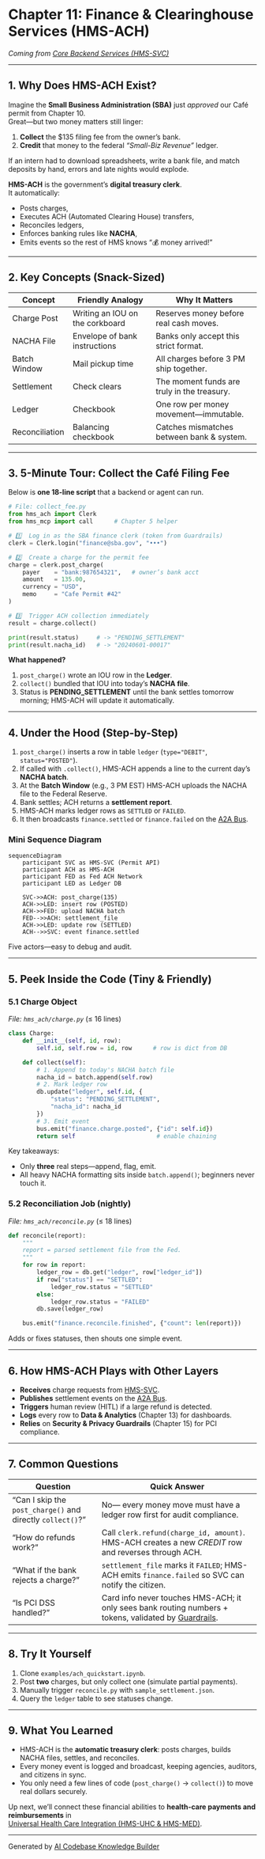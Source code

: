 # Chapter 11: Finance & Clearinghouse Services (HMS-ACH)

*Coming from [Core Backend Services (HMS-SVC)](10_core_backend_services__hms_svc__.md)*  

---

## 1. Why Does HMS-ACH Exist?

Imagine the **Small Business Administration (SBA)** just *approved* our Café permit from Chapter 10.  
Great—but two money matters still linger:

1. **Collect** the \$135 filing fee from the owner’s bank.  
2. **Credit** that money to the federal *“Small-Biz Revenue”* ledger.  

If an intern had to download spreadsheets, write a bank file, and match deposits by hand, errors and late nights would explode.

**HMS-ACH** is the government’s **digital treasury clerk**.  
It automatically:

* Posts charges,
* Executes ACH (Automated Clearing House) transfers,
* Reconciles ledgers,
* Enforces banking rules like **NACHA**,
* Emits events so the rest of HMS knows “💰 money arrived!”

---

## 2. Key Concepts (Snack-Sized)

| Concept | Friendly Analogy | Why It Matters |
|---------|------------------|----------------|
| Charge Post | Writing an IOU on the corkboard | Reserves money before real cash moves. |
| NACHA File  | Envelope of bank instructions | Banks only accept this strict format. |
| Batch Window | Mail pickup time | All charges before 3 PM ship together. |
| Settlement  | Check clears | The moment funds are truly in the treasury. |
| Ledger      | Checkbook | One row per money movement—immutable. |
| Reconciliation | Balancing checkbook | Catches mismatches between bank & system. |

---

## 3. 5-Minute Tour: Collect the Café Filing Fee

Below is **one 18-line script** that a backend or agent can run.

```python
# File: collect_fee.py
from hms_ach import Clerk
from hms_mcp import call      # Chapter 5 helper

# 1️⃣  Log in as the SBA finance clerk (token from Guardrails)
clerk = Clerk.login("finance@sba.gov", "•••")

# 2️⃣  Create a charge for the permit fee
charge = clerk.post_charge(
    payer    = "bank:987654321",   # owner’s bank acct
    amount   = 135.00,
    currency = "USD",
    memo     = "Cafe Permit #42"
)

# 3️⃣  Trigger ACH collection immediately
result = charge.collect()

print(result.status)     # -> "PENDING_SETTLEMENT"
print(result.nacha_id)   # -> "20240601-00017"
```

**What happened?**

1. `post_charge()` wrote an IOU row in the **Ledger**.  
2. `collect()` bundled that IOU into today’s **NACHA file**.  
3. Status is **PENDING_SETTLEMENT** until the bank settles tomorrow morning; HMS-ACH will update it automatically.

---

## 4. Under the Hood (Step-by-Step)

1. `post_charge()` inserts a row in table `ledger` (`type="DEBIT"`, `status="POSTED"`).  
2. If called with `.collect()`, HMS-ACH appends a line to the current day’s **NACHA batch**.  
3. At the **Batch Window** (e.g., 3 PM EST) HMS-ACH uploads the NACHA file to the Federal Reserve.  
4. Bank settles; ACH returns a **settlement report**.  
5. HMS-ACH marks ledger rows as `SETTLED` or `FAILED`.  
6. It then broadcasts `finance.settled` or `finance.failed` on the [A2A Bus](08_inter_agency_communication_bus__hms_a2a__.md).

### Mini Sequence Diagram

```mermaid
sequenceDiagram
    participant SVC as HMS-SVC (Permit API)
    participant ACH as HMS-ACH
    participant FED as Fed ACH Network
    participant LED as Ledger DB

    SVC->>ACH: post_charge(135)
    ACH->>LED: insert row (POSTED)
    ACH->>FED: upload NACHA batch
    FED-->>ACH: settlement_file
    ACH->>LED: update row (SETTLED)
    ACH-->>SVC: event finance.settled
```

Five actors—easy to debug and audit.

---

## 5. Peek Inside the Code (Tiny & Friendly)

### 5.1 Charge Object  
*File: `hms_ach/charge.py`*  (≤ 16 lines)

```python
class Charge:
    def __init__(self, id, row):
        self.id, self.row = id, row      # row is dict from DB

    def collect(self):
        # 1. Append to today's NACHA batch file
        nacha_id = batch.append(self.row)
        # 2. Mark ledger row
        db.update("ledger", self.id, {
            "status": "PENDING_SETTLEMENT",
            "nacha_id": nacha_id
        })
        # 3. Emit event
        bus.emit("finance.charge.posted", {"id": self.id})
        return self                       # enable chaining
```

Key takeaways:

* Only **three** real steps—append, flag, emit.  
* All heavy NACHA formatting sits inside `batch.append()`; beginners never touch it.

### 5.2 Reconciliation Job (nightly)  
*File: `hms_ach/reconcile.py`*  (≤ 18 lines)

```python
def reconcile(report):
    """
    report = parsed settlement file from the Fed.
    """
    for row in report:
        ledger_row = db.get("ledger", row["ledger_id"])
        if row["status"] == "SETTLED":
            ledger_row.status = "SETTLED"
        else:
            ledger_row.status = "FAILED"
        db.save(ledger_row)

    bus.emit("finance.reconcile.finished", {"count": len(report)})
```

Adds or fixes statuses, then shouts one simple event.

---

## 6. How HMS-ACH Plays with Other Layers

* **Receives** charge requests from [HMS-SVC](10_core_backend_services__hms_svc__.md).  
* **Publishes** settlement events on the [A2A Bus](08_inter_agency_communication_bus__hms_a2a__.md).  
* **Triggers** human review (HITL) if a large refund is detected.  
* **Logs** every row to **Data & Analytics** (Chapter 13) for dashboards.  
* **Relies** on **Security & Privacy Guardrails** (Chapter 15) for PCI compliance.

---

## 7. Common Questions

| Question | Quick Answer |
|----------|--------------|
| “Can I skip the `post_charge()` and directly `collect()`?” | No— every money move must have a ledger row first for audit compliance. |
| “How do refunds work?” | Call `clerk.refund(charge_id, amount)`. HMS-ACH creates a new *CREDIT* row and reverses through ACH. |
| “What if the bank rejects a charge?” | `settlement_file` marks it `FAILED`; HMS-ACH emits `finance.failed` so SVC can notify the citizen. |
| “Is PCI DSS handled?” | Card info never touches HMS-ACH; it only sees bank routing numbers + tokens, validated by [Guardrails](15_security___privacy_guardrails__cross_cutting__.md). |

---

## 8. Try It Yourself

1. Clone `examples/ach_quickstart.ipynb`.  
2. Post **two** charges, but only collect one (simulate partial payments).  
3. Manually trigger `reconcile.py` with `sample_settlement.json`.  
4. Query the `ledger` table to see statuses change.

---

## 9. What You Learned

* HMS-ACH is the **automatic treasury clerk**: posts charges, builds NACHA files, settles, and reconciles.  
* Every money event is logged and broadcast, keeping agencies, auditors, and citizens in sync.  
* You only need a few lines of code (`post_charge()` → `collect()`) to move real dollars securely.

Up next, we’ll connect these financial abilities to **health-care payments and reimbursements** in  
[Universal Health Care Integration (HMS-UHC & HMS-MED)](12_universal_health_care_integration__hms_uhc___hms_med__.md).

---

Generated by [AI Codebase Knowledge Builder](https://github.com/The-Pocket/Tutorial-Codebase-Knowledge)